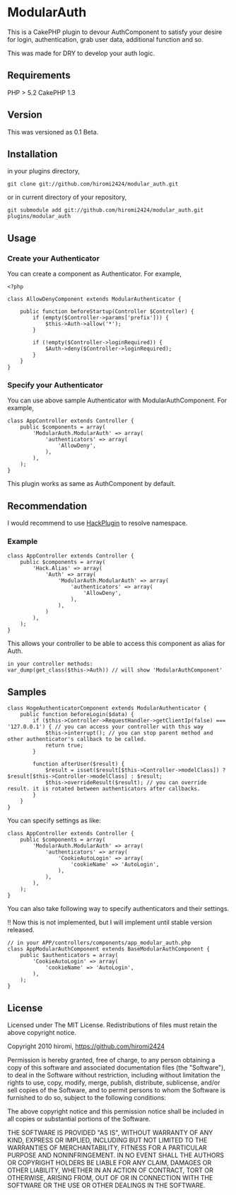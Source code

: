# ModularAuth #

This is a CakePHP plugin to devour AuthComponent to satisfy your desire for login, authentication, grab user data, additional function and so.

This was made for DRY to develop your auth logic.

## Requirements

PHP > 5.2
CakePHP 1.3

## Version

This was versioned as 0.1 Beta.

## Installation

in your plugins directory,

	git clone git://github.com/hiromi2424/modular_auth.git

or in current directory of your repository,

	git submodule add git://github.com/hiromi2424/modular_auth.git plugins/modular_auth

## Usage

### Create your Authenticator


You can create a component as Authenticator. For example,


	<?php
	
	class AllowDenyComponent extends ModularAuthenticator {
	
		public function beforeStartup(Controller $Controller) {
			if (empty($Controller->params['prefix'])) {
				$this->Auth->allow('*');
			}

			if (!empty($Controller->loginRequired)) {
				$Auth->deny($Controller->loginRequired);
			}
		}
	}


### Specify your Authenticator

You can use above sample Authenticator with ModularAuthComponent. For example,


	class AppController extends Controller {
		public $components = array(
			'ModularAuth.ModularAuth' => array(
				'authenticators' => array(
					'AllowDeny',
				),
			),
		);
	}


This plugin works as same as AuthComponent by default.

## Recommendation

I would recommend to use [HackPlugin](https://github.com/hiromi2424/hack_plugin) to resolve namespace.

### Example


	class AppController extends Controller {
		public $components = array(
			'Hack.Alias' => array(
				'Auth' => array(
					'ModularAuth.ModularAuth' => array(
						'authenticators' => array(
							'AllowDeny',
						),
					),
				)
			),
		);
	}


This allows your controller to be able to access this component as alias for Auth.


	in your controller methods:
	var_dump(get_class($this->Auth)) // will show 'ModularAuthComponent'


## Samples

	class HogeAuthenticatorComponent extends ModularAuthenticator {
		public function beforeLogin($data) {
			if ($this->Controller->RequestHandler->getClientIp(false) === '127.0.0.1') { // you can access your controller with this way
				$this->interrupt(); // you can stop parent method and other authenticator's callback to be called.
				return true;
			}
		
			function afterUser($result) {
				$result = isset($result[$this->Controller->modelClass]) ? $result[$this->Controller->modelClass] : $result;
				$this->overrideResult($result); // you can override result. it is rotated between authenticators after callbacks.
			}
		}
	}


You can specify settings as like:


	class AppController extends Controller {
		public $components = array(
			'ModularAuth.ModularAuth' => array(
				'authenticators' => array(
					'CookieAutoLogin' => array(
						'cookieName' => 'AutoLogin',
					),
				),
			),
		);
	}

You can also take following way to specify authenticators and their settings.

!! Now this is not implemented, but I will implement until stable version released.

	// in your APP/controllers/components/app_modular_auth.php
	class AppModularAuthComponent extends BaseModularAuthComponent {
		public $authenticators = array(
			'CookieAutoLogin' => array(
				'cookieName' => 'AutoLogin',
			),
		);
	}

## License

Licensed under The MIT License.
Redistributions of files must retain the above copyright notice.


Copyright 2010 hiromi, https://github.com/hiromi2424

Permission is hereby granted, free of charge, to any person obtaining a copy
of this software and associated documentation files (the "Software"), to deal
in the Software without restriction, including without limitation the rights
to use, copy, modify, merge, publish, distribute, sublicense, and/or sell
copies of the Software, and to permit persons to whom the Software is
furnished to do so, subject to the following conditions:

The above copyright notice and this permission notice shall be included in
all copies or substantial portions of the Software.

THE SOFTWARE IS PROVIDED "AS IS", WITHOUT WARRANTY OF ANY KIND, EXPRESS OR
IMPLIED, INCLUDING BUT NOT LIMITED TO THE WARRANTIES OF MERCHANTABILITY,
FITNESS FOR A PARTICULAR PURPOSE AND NONINFRINGEMENT. IN NO EVENT SHALL THE
AUTHORS OR COPYRIGHT HOLDERS BE LIABLE FOR ANY CLAIM, DAMAGES OR OTHER
LIABILITY, WHETHER IN AN ACTION OF CONTRACT, TORT OR OTHERWISE, ARISING FROM,
OUT OF OR IN CONNECTION WITH THE SOFTWARE OR THE USE OR OTHER DEALINGS IN
THE SOFTWARE.